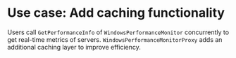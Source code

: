 # Use case: Add caching functionality

Users call `GetPerformanceInfo` of `WindowsPerformanceMonitor` concurrently to get real-time metrics of servers. `WindowsPerformanceMonitorProxy` adds an additional caching layer to improve efficiency.